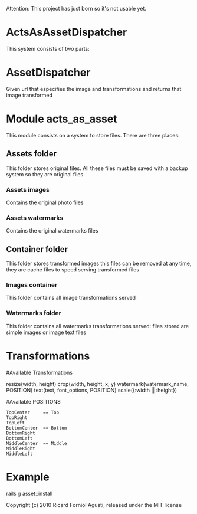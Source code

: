 Attention: This project has just born so it's not usable yet.

ActsAsAssetDispatcher
=====================

This system consists of two parts:

# AssetDispatcher
  
Given url that especifies the image and transformations and returns that image transformed

# Module acts_as_asset

This module consists on a system to store files. There are three places:

## Assets folder

This folder stores original files. All these files must be saved with a backup system so they are original files

### Assets images

Contains the original photo files

### Assets watermarks

Contains the original watermarks files

## Container folder

This folder stores transformed images this files can be removed at any time, they are cache files to speed serving transformed files

### Images container

This folder contains all image transformations served

### Watermarks folder

This folder contains all watermarks transformations served: files stored are simple images or image text files

Transformations
===============

#Available Transformations

  resize(width, height)
  crop(width, height, x, y)
  watermark(watermark_name, POSITION)
  text(text, font_options, POSITION)
  scale({:width || :height})
  
#Available POSITIONS
    
    TopCenter     == Top
    TopRight
    TopLeft
    BottomCenter  == Bottom
    BottomRight
    BottomLeft
    MiddleCenter  == Middle
    MiddleRight
    MiddleLeft

Example
=======

rails g asset::install


Copyright (c) 2010 Ricard Forniol Agustí, released under the MIT license
